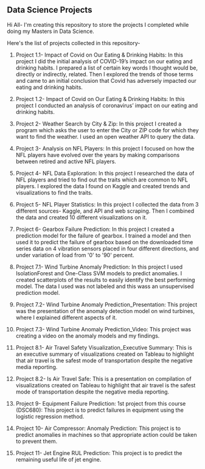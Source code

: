 ## Data Science Projects

Hi All- I'm creating this repository to store the projects I completed while doing my Masters in Data Science.

Here's the list of projects collected in this repository-

1.	Project 1.1- Impact of Covid on Our Eating & Drinking Habits: In this project I did the initial analysis of COVID-19’s impact on our eating and drinking habits. I prepared a list of certain key words I thought would be, directly or indirectly, related. Then I explored the trends of those terms and came to an initial conclusion that Covid has adversely impacted our eating and drinking habits.

2.	Project 1.2- Impact of Covid on Our Eating & Drinking Habits: In this project I conducted an analysis of coronavirus’ impact on our eating and drinking habits.

3.	Project 2- Weather Search by City & Zip: In this project I created a program which asks the user to enter the City or ZIP code for which they want to find the weather. I used an open weather API to query the data.

4.	Project 3- Analysis on NFL Players: In this project I focused on how the NFL players have evolved over the years by making comparisons between retired and active NFL players.

5.	Project 4- NFL Data Exploration: In this project I researched the data of NFL players and tried to find out the traits which are common to NFL players. I explored the data I found on Kaggle and created trends and visualizations to find the traits.

6.	Project 5- NFL Player Statistics: In this project I collected the data from 3 different sources- Kaggle, and API and web scraping. Then I combined the data and created 10 different visualizations on it.

7.	Project 6- Gearbox Failure Prediction: In this project I created a prediction model for the failure of gearbox. I trained a model and then used it to predict the failure of gearbox based on the downloaded time series data on 4 vibration sensors placed in four different directions, and under variation of load from '0' to '90' percent.

8.	Project 7.1- Wind Turbine Anomaly Prediction: In this project I used IsolationForest and One-Class SVM models to predict anomalies. I created scatterplots of the results to easily identify the best performing model. The data I used was not labeled and this wass an unsupervised prediction model.

9.	Project 7.2- Wind Turbine Anomaly Prediction_Presentation: This project was the presentation of the anomaly detection model on wind turbines, where I explained different aspects of it.

10.	Project 7.3- Wind Turbine Anomaly Prediction_Video: This project was creating a video on the anomaly models and my findings.

11.	Project 8.1- Air Travel Safety Visualization_Executive Summary: This is an executive summary of visualizations created on Tableau to highlight that air travel is the safest mode of transportation despite the negative media reporting.

12.	Project 8.2- Is Air Travel Safe: This is a presentation on compilation of visualizations created on Tableau to highlight that air travel is the safest mode of transportation despite the negative media reporting.

13.	Project 9- Equipment Failure Prediction: 1st project from this course (DSC680): This project is to predict failures in equipment using the logistic regression method.

14.	Project 10- Air Compressor: Anomaly Prediction: This project is to predict anomalies in machines so that appropriate action could be taken to prevent them.

15.	Project 11- Jet Engine RUL Prediction: This project is to predict the remaining useful life of jet engine.
